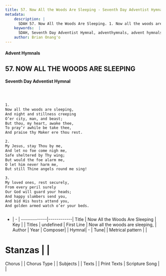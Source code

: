 ```yaml
---
title: 57. Now All the Woods Are Sleeping - Seventh Day Adventist Hymnal
metadata:
    description: |
      SDAH 57. Now All the Woods Are Sleeping. 1. Now all the woods are sleeping, And night and stillness creeping O’er city, man, and beast; But thou, my heart, awake thee, To pray’r awhile be take thee, And praise thy Maker ere thou rest.
    keywords:  |
      SDAH, Seventh Day Adventist Hymnal, adventhymnals, advent hymnals, Now All the Woods Are Sleeping, Now all the woods are sleeping, 
    author: Brian Onang'o
---
```


#### Advent Hymnals
## 57. NOW ALL THE WOODS ARE SLEEPING
#### Seventh Day Adventist Hymnal

```txt



1.
Now all the woods are sleeping,
And night and stillness creeping
O’er city, man, and beast;
But thou, my heart, awake thee,
To pray’r awhile be take thee,
And praise thy Maker ere thou rest.

2.
My Jesus, stay Thou by me,
And let no foe come nigh me,
Safe sheltered by Thy wing;
But would the foe alarm me,
O let him never harm me,
But still Thine angels round me sing!

3.
My loved ones, rest securely,
From every peril surely
Our God will guard your heads;
And happy slumbers send you,
And bid His hosts attend you,
And golden armed watch o’er your beds.



```

- |   -  |
-------------|------------|
Title | Now All the Woods Are Sleeping |
Key |  |
Titles | undefined |
First Line | Now all the woods are sleeping, |
Author | 
Year | 
Composer|  |
Hymnal|  - |
Tune|  |
Metrical pattern | |
# Stanzas |  |
Chorus |  |
Chorus Type |  |
Subjects |  |
Texts |  |
Print Texts | 
Scripture Song |  |
  
